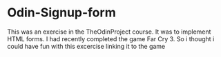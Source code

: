 # Odin-Signup-form

This was an exercise in the TheOdinProject course. It was to implement HTML forms. I had recently completed the game Far Cry 3. So i thought i could have fun with this excercise linking it to the game
